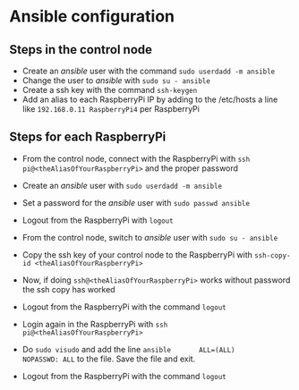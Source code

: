 # Ansible configuration

## Steps in the control node
- Create an *ansible* user with the command `sudo userdadd -m ansible`
- Change the user to *ansible* with `sudo su - ansible`
- Create a ssh key with the command `ssh-keygen`
- Add an alias to each RaspberryPi IP by adding to the /etc/hosts a line like `192.168.0.11 RaspberryPi4` per RaspberryPi

## Steps for each RaspberryPi

- From the control node, connect with the RaspberryPi with `ssh pi@<theAliasOfYourRaspberryPi>` and the proper password
- Create an *ansible* user with `sudo userdadd -m ansible`
- Set a password for the *ansible* user with `sudo passwd ansible`
- Logout from the RaspberryPi with `logout`

- From the control node, switch to *ansible* user with `sudo su - ansible`
- Copy the ssh key of your control node to the RaspberryPi with `ssh-copy-id <theAliasOfYourRaspberryPi>`
- Now, if doing `ssh@<theAliasOfYourRaspberryPi>` works without password the ssh copy has worked
- Logout from the RaspberryPi with the command `logout`

- Login again in the RaspberryPi with `ssh pi@<theAliasOfYourRaspberryPi>`
- Do `sudo visudo` and add the line `ansible       ALL=(ALL)       NOPASSWD: ALL` to the file. Save the file and exit.
- Logout from the RaspberryPi with the command `logout`
